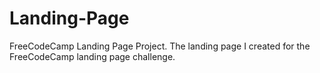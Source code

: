 # Landing-Page
FreeCodeCamp Landing Page Project.
The landing page I created for the FreeCodeCamp landing page challenge.
